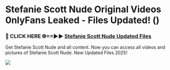 # Stefanie Scott Nude Original Videos 0nlyFans Leaked - Files Updated! ()

<h3>🔴 CLICK HERE 🌐==►► <a href="https://tinyurl.com/2p9ay9w9" rel="nofollow">Stefanie Scott Nude Updated Files</a></h3>

Get Stefanie Scott Nude and all content. Now you can access all videos and pictures of Stefanie Scott Nude. New Updated Files 2025!

[![](https://i.imgur.com/KQgVmj3.gif)](https://tinyurl.com/2p9ay9w9)
